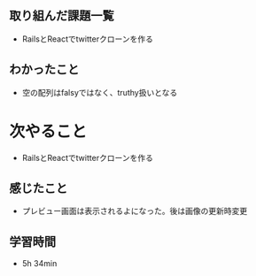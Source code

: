 ## 取り組んだ課題一覧
- RailsとReactでtwitterクローンを作る
## わかったこと
- 空の配列はfalsyではなく、truthy扱いとなる
# 次やること
- RailsとReactでtwitterクローンを作る
## 感じたこと
- プレビュー画面は表示されるよになった。後は画像の更新時変更
## 学習時間
- 5h 34min